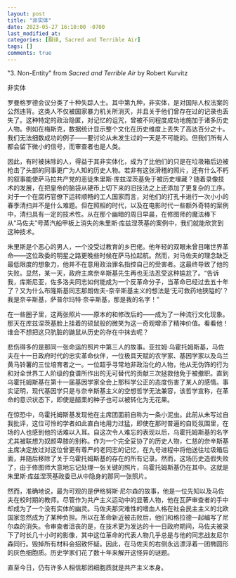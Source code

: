 ```yaml
---
layout: post
title: "非实体"
date: 2023-05-27 16:10:00 -0700
last_modified_at: 
categories: [翻译, Sacred and Terrible Air]
tags: []
comments: true
---
```

"3. Non-Entity" from *Sacred and Terrible Air* by Robert Kurvitz

非实体

罗曼格罗德会议分类了十种失踪人士。其中第九种，非实体，是对国际人权法案的公然违背。这类人不仅被国家暴力机关所消灭，并且关于他们曾存在过的记录也丢失了。这种特定的政治隐匿，对记忆的诅咒，曾被不同程度成功地施加于诸多历史人物。例如在梅斯克，数据统计显示整个文化在历史维度上丢失了高达百分之十。我们无法细数成功的例子——要讨论从未发生过的一天是不可能的。但我们所有人都会留下微小的信号，而审查者也是人类。

因此，有时被抹除的人，得益于其非实体化，成为了比他们的只是在垃圾箱后边被枪击了头部的同事更广为人知的历史人物。若非有这张滑稽的照片，还有什么不朽的叙事能使萨马拉共产党的恶徒朱里斯·库兹涅茨基免于被历史埋藏？随着录像技术的发展，在把皇帝的脑袋从硬币上切下来的旧技法之上还添加了更复杂的工序。对于一个在腐朽官僚下运转顺畅的工人国家而言，对他们的打孔卡进行一次小小的春季清扫并不是什么难题。但在照相的时代，以及在电影时代一些额外奇特的案例中，清扫具有一定的技术性。从在那个幽暗的周日早晨，在修图师的魔法棒下从“马佐夫”号蒸汽船甲板上消失的朱里斯·库兹涅茨基的案例中，我们就能欣赏到这种技术。

朱里斯是个恶心的男人，一个没受过教育的乡巴佬。他年轻的双眼未曾目睹世界革命——这位政委的明星之路更晚些时候在萨马拉起航。然而，对马佐夫的理念缺乏最低限度的想象力，他并不在意用政治罪名指控自己的受害者。这最终导致了他的失败。显然，某一天，政府主席奈辛斯基先生再也无法忍受这种尴尬了。“告诉我，库斯尼亚，佐多洛夫同志如何能成为一个反革命分子，当革命已经过去五十年了？又为什么布隆斯基同志那朗佐夫-奈辛斯基主义的想法是‘无可救药地狭隘的’？我是奈辛斯基，萨普尔玛特·奈辛斯基，那是我的名字！”

在一些圈子里，这两张照片——原本的和修改后的——成为了一种流行文化现象。那天在库兹涅茨基脸上挂着的硕鼠般的微笑为这一奇观增添了精神价值。看看他！谁会不想把这只肮脏的鼬鼠从历史的存在中抹去呢？

悲伤得多的是那同一张命运的照片中第三人的故事。亚拉姆·乌霍托姆斯基，马佐夫在十一日政府时代的忠实革命伙伴，一位极具天赋的农学家、基因学家以及乌兰黄马铃薯的三位培育者之一。一位超乎寻常地非政治化的人物，他从无伪饰的行为和对全世界工人阶级的食谱所作出的无可替代的贡献三次拯救他免于被撤职。直到乌霍托姆斯基在第十一届基因学家全会上那科学公正的态度伤害了某人的感情。事实证明，现代基因学只是与奈辛斯基主义的空想哲学无法兼容，该哲学宣称，在革命的意识状态下，即使是醋栗的种子也可以被转化为无花果。

在惊恐中，乌霍托姆斯基发现他在主席团面前自称为一条小泥虫。此前从未写过自我批评，这位可怜的学者如此直白地用力过猛，即使在那时普遍的自贬氛围里，在场的人也感到他的话难以入耳。自这次令人难忘的表现以后，乌霍托姆斯基的名字尤其被联想为奴颜卑膝的别称。作为一个完全妥协了的历史人物，仁慈的奈辛斯基主席决定放过对这位曾更有尊严的老同志的记忆，在九号进程中将他送往垃圾箱后面，并随后移除了关于乌霍托姆斯基的存在的所有记录。然而，这场历史造假失败了，由于修图师大意地忘记处理一张关键的照片，乌霍托姆斯基仍在其中。这就是朱里斯·库兹涅茨基政委已从中隐身的那同一张照片。

然而，准确地说，最为可观的是伊格努斯·尼尔森的故事，他是一位先知以及马佐夫在校时期的教师。尽管作为共产主义运动中的显著人物，他在瓦萨审查者的手中却成为了一个没有实体的幽灵。马佐夫那灾难性的嗜血人格在社会民主主义的北欧国家忽然成为了某种负担。所以在革命新近被击败后，他们和格拉德一起编写了尼尔森的消失。令审查者沮丧的是，在技术更为发达的十一日政府期间，马佐夫被录下了时长几十小时的影像，其中这位革命的代表人物几乎总是与他的同志战友尼尔森同行。毁掉所有材料会招致怀疑。因此，在马佐夫的右侧永远漂浮着一团椭圆形的灰色细胞质。历史学家们花了数十年来解开这怪异的谜题。

直至今日，仍有许多人相信那团细胞质就是共产主义本身。
